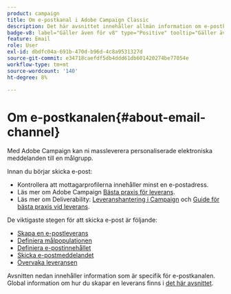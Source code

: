 ```yaml
---
product: campaign
title: Om e-postkanal i Adobe Campaign Classic
description: Det här avsnittet innehåller allmän information om e-postkanalen i Adobe Campaign
badge-v8: label="Gäller även för v8" type="Positive" tooltip="Gäller även Campaign v8"
feature: Email
role: User
exl-id: dbdfc04a-691b-470d-b96d-4c8a9531327d
source-git-commit: e34718caefdf5db4ddd61db601420274be77054e
workflow-type: tm+mt
source-wordcount: '140'
ht-degree: 8%

---
```


# Om e-postkanalen{#about-email-channel}

Med Adobe Campaign kan ni massleverera personaliserade elektroniska meddelanden till en målgrupp.

Innan du börjar skicka e-post:

* Kontrollera att mottagarprofilerna innehåller minst en e-postadress.
* Läs mer om Adobe Campaign [Bästa praxis för leverans](delivery-best-practices.md).
* Läs mer om Deliverability: [Leveranshantering i Campaign](about-deliverability.md) och [Guide för bästa praxis vid leverans](https://experienceleague.adobe.com/docs/deliverability-learn/deliverability-best-practice-guide/introduction.html?lang=sv).

De viktigaste stegen för att skicka e-post är följande:

* [Skapa en e-postleverans](creating-an-email-delivery.md)
* [Definiera målpopulationen](steps-defining-the-target-population.md)
* [Definiera e-postinnehållet](defining-the-email-content.md)
* [Skicka e-postmeddelandet](sending-messages.md)
* [Övervaka leveransen](about-delivery-monitoring.md)

Avsnitten nedan innehåller information som är specifik för e-postkanalen. Global information om hur du skapar en leverans finns i [det här avsnittet](steps-about-delivery-creation-steps.md).
